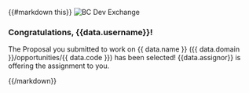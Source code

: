 {{#markdown this}}
![BC Dev Exchange](https://bcdevexchange.org/modules/core/client/img/logo/new-logo-220px.png)

### Congratulations, {{data.username}}!

The Proposal you submitted to work on {{ data.name }} ({{ data.domain }}/opportunities/{{ data.code }}) has been selected! {{data.assignor}} is offering the assignment to you.

{{/markdown}}
